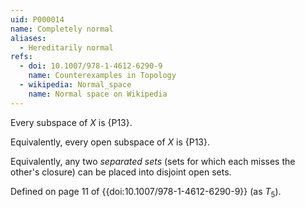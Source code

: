 ```yaml
---
uid: P000014
name: Completely normal
aliases:
  - Hereditarily normal
refs:
  - doi: 10.1007/978-1-4612-6290-9
    name: Counterexamples in Topology
  - wikipedia: Normal_space
    name: Normal space on Wikipedia
---
```


Every subspace of $X$ is {P13}.

Equivalently, every open subspace of $X$ is {P13}.

Equivalently, any two *separated sets* (sets for which each misses the other's closure)
can be placed into disjoint open sets.

Defined on page 11 of {{doi:10.1007/978-1-4612-6290-9}} (as $T_5$).
